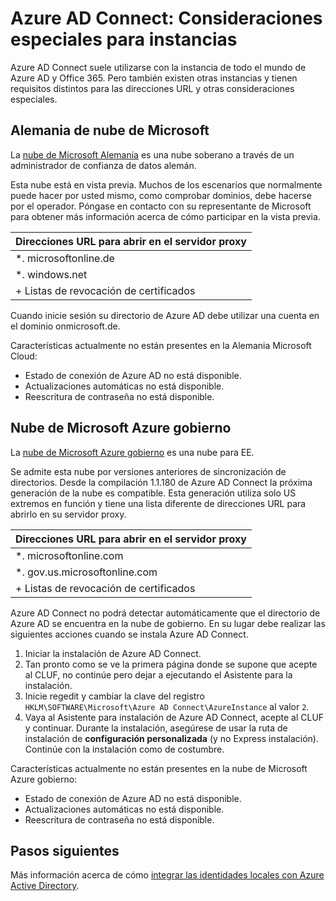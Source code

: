 <properties
    pageTitle="Azure AD Connect: Instancias del servicio de sincronización | Microsoft Azure"
    description="Consideraciones especiales para instancias de Azure AD de documentos de esta página."
    services="active-directory"
    documentationCenter=""
    authors="andkjell"
    manager="femila"
    editor=""/>

<tags
    ms.service="active-directory"
    ms.workload="identity"
    ms.tgt_pltfrm="na"
    ms.devlang="na"
    ms.topic="article"
    ms.date="06/27/2016"
    ms.author="billmath"/>

# <a name="azure-ad-connect-special-considerations-for-instances"></a>Azure AD Connect: Consideraciones especiales para instancias
Azure AD Connect suele utilizarse con la instancia de todo el mundo de Azure AD y Office 365. Pero también existen otras instancias y tienen requisitos distintos para las direcciones URL y otras consideraciones especiales.

## <a name="microsoft-cloud-germany"></a>Alemania de nube de Microsoft
La [nube de Microsoft Alemania](http://www.microsoft.de/cloud-deutschland) es una nube soberano a través de un administrador de confianza de datos alemán.

Esta nube está en vista previa. Muchos de los escenarios que normalmente puede hacer por usted mismo, como comprobar dominios, debe hacerse por el operador. Póngase en contacto con su representante de Microsoft para obtener más información acerca de cómo participar en la vista previa.

Direcciones URL para abrir en el servidor proxy |
--- |
\*. microsoftonline.de |
\*. windows.net |
+ Listas de revocación de certificados |

Cuando inicie sesión su directorio de Azure AD debe utilizar una cuenta en el dominio onmicrosoft.de.

Características actualmente no están presentes en la Alemania Microsoft Cloud:

- Estado de conexión de Azure AD no está disponible.
- Actualizaciones automáticas no está disponible.
- Reescritura de contraseña no está disponible.

## <a name="microsoft-azure-government-cloud"></a>Nube de Microsoft Azure gobierno
La [nube de Microsoft Azure gobierno](https://azure.microsoft.com/features/gov/) es una nube para EE.

Se admite esta nube por versiones anteriores de sincronización de directorios. Desde la compilación 1.1.180 de Azure AD Connect la próxima generación de la nube es compatible. Esta generación utiliza solo US extremos en función y tiene una lista diferente de direcciones URL para abrirlo en su servidor proxy.

Direcciones URL para abrir en el servidor proxy |
--- |
\*. microsoftonline.com |
\*. gov.us.microsoftonline.com |
+ Listas de revocación de certificados |

Azure AD Connect no podrá detectar automáticamente que el directorio de Azure AD se encuentra en la nube de gobierno. En su lugar debe realizar las siguientes acciones cuando se instala Azure AD Connect.

1. Iniciar la instalación de Azure AD Connect.
2. Tan pronto como se ve la primera página donde se supone que acepte al CLUF, no continúe pero dejar a ejecutando el Asistente para la instalación.
3. Inicie regedit y cambiar la clave del registro `HKLM\SOFTWARE\Microsoft\Azure AD Connect\AzureInstance` al valor `2`.
4. Vaya al Asistente para instalación de Azure AD Connect, acepte al CLUF y continuar. Durante la instalación, asegúrese de usar la ruta de instalación de **configuración personalizada** (y no Express instalación). Continúe con la instalación como de costumbre.

Características actualmente no están presentes en la nube de Microsoft Azure gobierno:

- Estado de conexión de Azure AD no está disponible.
- Actualizaciones automáticas no está disponible.
- Reescritura de contraseña no está disponible.

## <a name="next-steps"></a>Pasos siguientes
Más información acerca de cómo [integrar las identidades locales con Azure Active Directory](active-directory-aadconnect.md).

